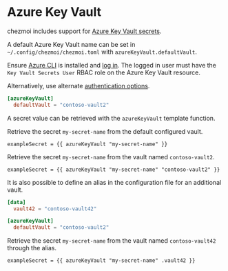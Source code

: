 # Azure Key Vault

chezmoi includes support for [Azure Key Vault secrets][azure-key].

A default Azure Key Vault name can be set in `~/.config/chezmoi/chezmoi.toml`
with `azureKeyVault.defaultVault`.

Ensure [Azure CLI][cli] is installed and [log in][login]. The logged in user
must have the `Key Vault Secrets User` RBAC role on the Azure Key Vault
resource.

Alternatively, use alternate [authentication options][auth].

```toml title="~/.config/chezmoi/chezmoi.toml"
[azureKeyVault]
  defaultVault = "contoso-vault2"
```

A secret value can be retrieved with the `azureKeyVault` template function.

Retrieve the secret `my-secret-name` from the default configured vault.

```text
exampleSecret = {{ azureKeyVault "my-secret-name" }}
```

Retrieve the secret `my-secret-name` from the vault named `contoso-vault2`.

```text
exampleSecret = {{ azureKeyVault "my-secret-name" "contoso-vault2" }}
```

It is also possible to define an alias in the configuration file for an
additional vault.

```toml title="~/.config/chezmoi/chezmoi.toml"
[data]
  vault42 = "contoso-vault42"

[azureKeyVault]
  defaultVault = "contoso-vault2"
```

Retrieve the secret `my-secret-name` from the vault named `contoso-vault42`
through the alias.

```text
exampleSecret = {{ azureKeyVault "my-secret-name" .vault42 }}
```

[azure-key]: https://learn.microsoft.com/en-us/azure/key-vault/secrets/about-secrets
[cli]: https://learn.microsoft.com/en-us/cli/azure/install-azure-cli
[login]: https://learn.microsoft.com/en-us/azure/developer/go/azure-sdk-authentication?tabs=bash#azureCLI
[auth]: https://learn.microsoft.com/en-us/azure/developer/go/azure-sdk-authentication?tabs=bash#2-authenticate-with-azure
